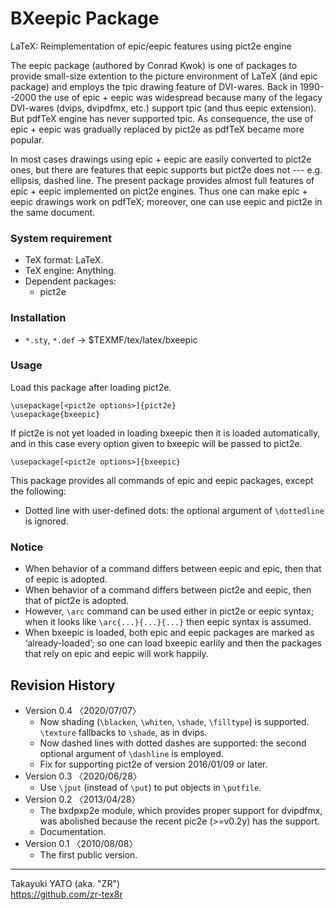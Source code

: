 BXeepic Package
===============

LaTeX: Reimplementation of epic/eepic features using pict2e engine

The eepic package (authored by Conrad Kwok) is one of packages to
provide small-size extention to the picture environment of LaTeX
(and epic package) and employs the tpic drawing feature of DVI-wares.
Back in 1990--2000 the use of epic + eepic was widespread because
many of the legacy DVI-wares (dvips, dvipdfmx, etc.) support tpic
(and thus eepic extension). But pdfTeX engine has never supported
tpic. As consequence, the use of epic + eepic was gradually replaced
by pict2e as pdfTeX became more popular.

In most cases drawings using epic + eepic are easily converted to
pict2e ones, but there are features that eepic supports but pict2e
does not --- e.g. ellipsis, dashed line. The present package provides
almost full features of epic + eepic implemented on pict2e engines.
Thus one can make epic + eepic drawings work on pdfTeX; moreover,
one can use eepic and pict2e in the same document.

### System requirement

  * TeX format: LaTeX.
  * TeX engine: Anything.
  * Dependent packages:
      - pict2e

### Installation

  - `*.sty`, `*.def` → $TEXMF/tex/latex/bxeepic

### Usage

Load this package after loading pict2e.

    \usepackage[<pict2e options>]{pict2e}
    \usepackage{bxeepic}

If pict2e is not yet loaded in loading bxeepic then it is loaded
automatically, and in this case every option given to bxeepic will
be passed to pict2e.

    \usepackage[<pict2e options>]{bxeepic}

This package provides all commands of epic and eepic packages, except
the following:

  - Dotted line with user-defined dots: the optional argument of
    `\dottedline` is ignored.

### Notice

  - When behavior of a command differs between eepic and epic, then
    that of eepic is adopted.
  - When behavior of a command differs between pict2e and eepic, then
    that of pict2e is adopted.
  - However, `\arc` command can be used either in pict2e or eepic
    syntax; when it looks like `\arc{...}{...}{...}` then eepic syntax
    is assumed.
  - When bxeepic is loaded, both epic and eepic packages are marked
    as ‘already-loaded’; so one can load bxeepic earlily and then
    the packages that rely on epic and eepic will work happily.

Revision History
----------------

  * Version 0.4 〈2020/07/07〉
      - Now shading (`\blacken`, `\whiten`, `\shade`, `\filltype`)
        is supported. `\texture` fallbacks to `\shade`, as in dvips.
      - Now dashed lines with dotted dashes are supported: the second
        optional argument of `\dashline` is employed.
      - Fix for supporting pict2e of version 2016/01/09 or later.
  * Version 0.3 〈2020/06/28〉
      - Use `\jput` (instead of `\put`) to put objects in `\putfile`.
  * Version 0.2 〈2013/04/28〉
      - The bxdpxp2e module, which provides proper support for
        dvipdfmx, was abolished because the recent pic2e (>=v0.2y)
        has the support.
      - Documentation.
  * Version 0.1 〈2010/08/08〉
      - The first public version.

--------------------
Takayuki YATO (aka. "ZR")  
https://github.com/zr-tex8r
